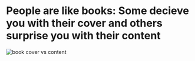 # People are like books: Some decieve you with their cover and others surprise you with their content
![book cover vs  content](https://user-images.githubusercontent.com/79935841/109984811-c2004380-7cc9-11eb-9e31-4169b3e937e5.jpg)
